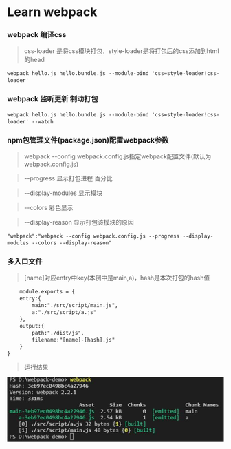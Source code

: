 # Learn webpack

### webpack 编译css 

> css-loader 是将css模块打包，style-loader是将打包后的css添加到html的head


```
webpack hello.js hello.bundle.js --module-bind 'css=style-loader!css-loader' 
```

### webpack 监听更新  制动打包 

```
webpack hello.js hello.bundle.js --module-bind 'css=style-loader!css-loader' --watch
```

### npm包管理文件(package.json)配置webpack参数

> webpack --config webpack.config.js指定webpack配置文件(默认为webpack.config.js)

> --progress 显示打包进程 百分比

> --display-modules 显示模块

> --colors 彩色显示

> --display-reason 显示打包该模块的原因

```
"webpack":"webpack --config webpack.config.js --progress --display-modules --colors --display-reason"
```

### 多入口文件

> [name]对应entry中key(本例中是main,a)，hash是本次打包的hash值

```
	module.exports = {
    entry:{
        main:"./src/script/main.js",
        a:"./src/script/a.js"
    },
    output:{
        path:"./dist/js",
        filename:"[name]-[hash].js"
    }
}

```
> 运行结果

![](img/res1.jpg)